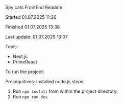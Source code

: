 Spy cats FrontEnd Readme

Started 01.07.2025 11:20

Finished 01.07.2025 13:38

Last update: 01.07.2025 16:07 


Tools:
 - Next.js
 - PrimeReact

To run the project:

Presequitives: installed node.js
steps:
  1. Run `npm install` from within the project directory;
  2. Run `npm run dev`
